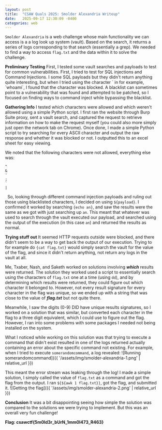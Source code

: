 ```yaml
---
layout: post
title:  "CSAW Quals 2025: Smolder Alexandria Writeup"
date:   2025-09-17 12:30:09 -0400
categories: web
---
```

`Smolder Alexandria` is a web challenge whose main functionality we can access is a a log look up system (vault). Based on the search, it returns a series of logs corresponding to that search (essentially a grep). We needed to find a way to access `flag.txt` and the data within it to solve the challenge.

**Preliminary Testing**
First, I tested some vault searches and payloads to test for common vulnerabilities. First, I tried to test for SQL injections and Command Injections. I some SQL payloads but they didn't return anything quite interesting, but when I tried using the character \` in for example, \`whoami\`, I found that the character was blocked. A blacklist can sometimes point to a vulnerability that was found and attempted to be patched, so I focused on finding ways to command inject while bypassing the blacklist.

**Gathering Info**
I tested which characters were allowed and which weren't allowed using a simple Python script. I first ran the website through Burp Suite proxy, sent a vault search, and captured the request to retrieve information on how to make the request myself (you could also more simply just open the network tab on Chrome). Once done, I made a simple Python script to try searching for every ASCII character and output the raw response and whether it was blocked or not. I outputted this to an excel sheet for easy viewing.

We noted that the following characters were not allowed, everything else was:
```
"
&
'
;
`
|
```
&nbsp;
So, looking through different command injection payloads and ruling out those using blacklisted characters, I decided on using `${payload}`. I confirmed it worked by searching `{echo an}`, and saw the results were the same as we got with just searching up `an`. This meant that whatever was used to search through the vault executed our payload, and searched using the output of the execution (in this case `an`) and returned the results as normal.

**Trying stuff out**
It seemed HTTP requests outside were blocked, and there didn't seem to be a way to get back the output of our execution. Trying to for example do `{cat flag.txt}` would simply search the vault for the value of the flag, and since it didn't return anything, not return any logs in the vault at all.

Me, Txaber, Nash, and Saketh worked on solutions involving ***which*** results were returned. The solution they worked used a script to essentially search using the characters of `flag.txt` one at a time (using `dd`), and by determining which results were returned, they could figure out which character it belonged to. However, not every result signature for every character in the flag was unique, so we ended up with a string that was close to the value of ***flag.txt*** but not quite there.

Meanwhile, I saw the digits (0-9) DID have unique results signatures, so I worked on a solution that was similar, but converted each character in the flag to a three digit equivalent, which I could use to figure out the flag. However, I ran into some problems with some packages I needed not being installed on the system.

What I noticed while working on this solution was that trying to execute a command that didn't exist resulted in one of the logs returned actually containing an error about the specific command not existing. For example, when I tried to execute `somerandomcommand`, a log revealed:
![Running somerandomcommand]({{ '/assets/img/smolder-alexandria-1.png' | relative_url }})

This meant the error stream was leaking through the log! I made a simple solution, I simply called the value of `flag.txt` as a command and got the flag from the output. I ran `${${awk 1 flag.txt}}`, got the flag, and submitted it.
![Getting the flag]({{ '/assets/img/smolder-alexandria-2.png' | relative_url }})

**Conclusion**
It was a bit disappointing seeing how simple the solution was compared to the solutions we were trying to implement. But this was an overall very fun challenge!

**Flag: csawctf{5m0ld3r_bUrN_1mm0l473_R463}**